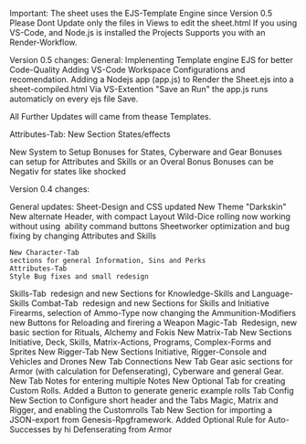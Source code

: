 Important: The sheet uses the EJS-Template Engine since Version 0.5
Please Dont Update only the files in Views to edit the sheet.html
If you using VS-Code, and Node.js is installed the Projects Supports you with an Render-Workflow.

Version 0.5 changes:
General:
Implenenting Template engine EJS for better Code-Quality
Adding VS-Code Workspace Configurations and recomendation.
Adding a Nodejs app (app.js) to Render the Sheet.ejs into a sheet-compiled.html
Via VS-Extention "Save an Run" the app.js runs automaticly on every ejs file Save.

All Further Updates will came from thease Templates.




Attributes-Tab:
New Section States/effects

New System to Setup Bonuses for States, Cyberware and Gear
Bonuses can setup for Attributes and Skills or an Overal Bonus
Bonuses can be Negativ for states like shocked


Version 0.4 changes:

General updates:
	Sheet-Design and CSS updated
	New Theme "Darkskin"
	New alternate Header, with compact Layout
	Wild-Dice rolling now working without using  ability command buttons
	Sheetworker optimization and bug fixing by changing Attributes and Skills

	New Character-Tab  
	sections for general Information, Sins and Perks
	Attributes-Tab 
	Style Bug fixes and small redesign
Skills-Tab 
redesign and new Sections for Knowledge-Skills and Language-Skills
Combat-Tab 
	redesign and new Sections for Skills and Initiative
	Firearms, selection of Ammo-Type now changing the Ammunition-Modifiers
	new Buttons for Reloading and firering a Weapon
Magic-Tab 
	Redesign, new basic section for Rituals, Alchemy and Fokis
New Matrix-Tab
New Sections Initiative, Deck, Skills, Matrix-Actions, Programs, Complex-Forms and Sprites
New Rigger-Tab
New Sections Initiative, Rigger-Console and Vehicles and Drones
New Tab Connections
New Tab Gear
	asic sections for Armor (with calculation for Defenserating), Cyberware and general Gear.
	New Tab Notes for entering multiple Notes
	New Optional Tab for creating Custom Rolls.
Added a Button to generate generic example rolls
Tab Config
	New Section to Configure short header and the Tabs Magic, Matrix and Rigger, and enabling the Customrolls Tab
	New Section for importing a JSON-export from Genesis-Rpgframework.
	Added Optional Rule for Auto-Successes by hi Defenserating from Armor


